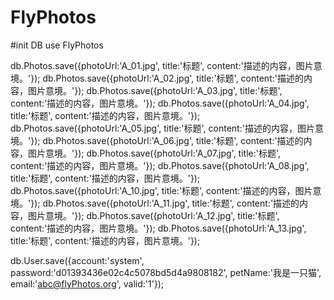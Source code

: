 # FlyPhotos

#init DB
use FlyPhotos

db.Photos.save({photoUrl:'A_01.jpg', title:'标题', content:'描述的内容，图片意境。'});
db.Photos.save({photoUrl:'A_02.jpg', title:'标题', content:'描述的内容，图片意境。'});
db.Photos.save({photoUrl:'A_03.jpg', title:'标题', content:'描述的内容，图片意境。'});
db.Photos.save({photoUrl:'A_04.jpg', title:'标题', content:'描述的内容，图片意境。'});
db.Photos.save({photoUrl:'A_05.jpg', title:'标题', content:'描述的内容，图片意境。'});
db.Photos.save({photoUrl:'A_06.jpg', title:'标题', content:'描述的内容，图片意境。'});
db.Photos.save({photoUrl:'A_07.jpg', title:'标题', content:'描述的内容，图片意境。'});
db.Photos.save({photoUrl:'A_08.jpg', title:'标题', content:'描述的内容，图片意境。'});
db.Photos.save({photoUrl:'A_10.jpg', title:'标题', content:'描述的内容，图片意境。'});
db.Photos.save({photoUrl:'A_11.jpg', title:'标题', content:'描述的内容，图片意境。'});
db.Photos.save({photoUrl:'A_12.jpg', title:'标题', content:'描述的内容，图片意境。'});
db.Photos.save({photoUrl:'A_13.jpg', title:'标题', content:'描述的内容，图片意境。'});

db.User.save({account:'system', password:'d01393436e02c4c5078bd5d4a9808182', petName:'我是一只猫', email:'abc@flyPhotos.org', valid:'1'});
